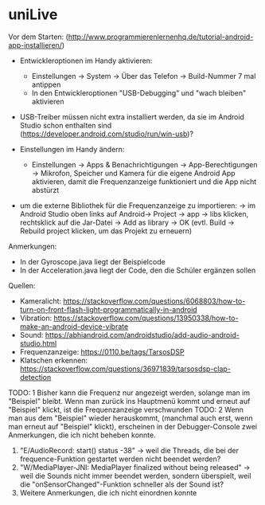 # uniLive

Vor dem Starten: (http://www.programmierenlernenhq.de/tutorial-android-app-installieren/)
- Entwickleroptionen im Handy aktivieren:
    - Einstellungen -> System -> Über das Telefon -> Build-Nummer 7 mal antippen
    - In den Entwickleroptionen "USB-Debugging" und "wach bleiben" aktivieren
- USB-Treiber müssen nicht extra installiert werden, da sie im Android Studio schon enthalten sind (https://developer.android.com/studio/run/win-usb)?
- Einstellungen im Handy ändern:
    - Einstellungen -> Apps & Benachrichtigungen -> App-Berechtigungen -> Mikrofon, Speicher und Kamera für die eigene Android App aktivieren,
    damit die Frequenzanzeige funktioniert und die App nicht abstürzt

- um die externe Bibliothek für die Frequenzanzeige zu importieren:
    -> im Android Studio oben links auf Android-> Project -> app -> libs klicken, rechtsklick auf die Jar-Datei -> Add as library -> OK
    (evtl. Build -> Rebuild project klicken, um das Projekt zu erneuern)

Anmerkungen:
- In der Gyroscope.java liegt der Beispielcode
- In der Acceleration.java liegt der Code, den die Schüler ergänzen sollen


Quellen:
- Kameralicht: https://stackoverflow.com/questions/6068803/how-to-turn-on-front-flash-light-programmatically-in-android
- Vibration: https://stackoverflow.com/questions/13950338/how-to-make-an-android-device-vibrate
- Sound: https://abhiandroid.com/androidstudio/add-audio-android-studio.html
- Frequenzanzeige: https://0110.be/tags/TarsosDSP
- Klatschen erkennen: https://stackoverflow.com/questions/36971839/tarsosdsp-clap-detection

TODO: 1 Bisher kann die Frequenz nur angezeigt werden, solange man im "Beispiel" bleibt. Wenn man zurück ins Hauptmenü kommt und erneut auf "Beispiel" klickt, ist die Frequenzanzeige verschwunden
TODO: 2 Wenn man aus dem "Beispiel" wieder herauskommt, (manchmal auch erst, wenn man erneut auf "Beispiel" klickt), erscheinen in der Debugger-Console zwei Anmerkungen, die ich nicht beheben konnte.
1. "E/AudioRecord: start() status -38" -> weil die Threads, die bei der frequence-Funktion gestartet werden nicht beendet werden?
2. "W/MediaPlayer-JNI: MediaPlayer finalized without being released" -> weil die Sounds nicht immer beendet werden, sondern überspielt, weil die "onSensorChanged"-Funktion schneller als der Sound ist?
3. Weitere Anmerkungen, die ich nicht einordnen konnte